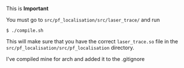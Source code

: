 This is **Important** 

You must go to `src/pf_localisation/src/laser_trace/`  and run 
```console
$ ./compile.sh 
```

This will make sure that you have the correct `laser_trace.so` file in the `src/pf_localisation/src/pf_localisation` directory.

I've compiled mine for arch and added it to the .gitignore
